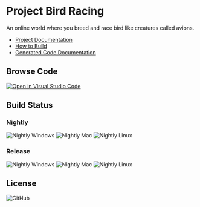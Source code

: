 # Project Bird Racing

An online world where you breed and race bird like creatures called avions.

* [Project Documentation](documentation/documentation.md)
* [How to Build](documentation/building.md)
* [Generated Code Documentation](https://snowmeltarcade.github.io/projectbirdracingdocumentation/)

## Browse Code

[![Open in Visual Studio Code](https://open.vscode.dev/badges/open-in-vscode.svg)](https://open.vscode.dev/snowmeltarcade/projectbirdracing)

## Build Status

### Nightly

![Nightly Windows](https://github.com/snowmeltarcade/projectbirdracing/actions/workflows/build_nightly_windows.yml/badge.svg)
![Nightly Mac](https://github.com/snowmeltarcade/projectbirdracing/actions/workflows/build_nightly_mac.yml/badge.svg)
![Nightly Linux](https://github.com/snowmeltarcade/projectbirdracing/actions/workflows/build_nightly_linux.yml/badge.svg)

### Release

![Nightly Windows](https://github.com/snowmeltarcade/projectbirdracing/actions/workflows/build_release_windows.yml/badge.svg)
![Nightly Mac](https://github.com/snowmeltarcade/projectbirdracing/actions/workflows/build_release_mac.yml/badge.svg)
![Nightly Linux](https://github.com/snowmeltarcade/projectbirdracing/actions/workflows/build_release_linux.yml/badge.svg)
 
## License

![GitHub](https://img.shields.io/github/license/snowmeltarcade/projectbirdracing?style=plastic)
